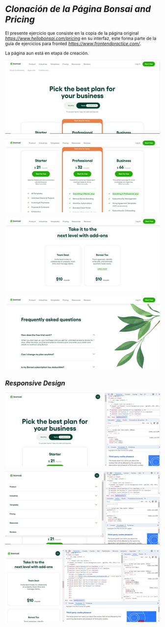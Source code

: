 # _Clonación de la Página Bonsai and Pricing_

El presente ejercicio que consiste en la copia de la página original _https://www.hellobonsai.com/pricing_ en su interfaz, este forma parte de la guía de ejercicios para fronted _https://www.frontendpractice.com/_.

La página aun está en etapa de creación.

![image-bonsai-and.pricing-1](assets/image-bonsai-and-pricing-1.JPG "image-bonsai-and.pricing-1")

![image-bonsai-and.pricing-2](assets/image-bonsai-and-pricing-2.JPG "image-bonsai-and-pricing-2.JPG")

![image-bonsai-and.pricing-3](assets/image-bonsai-and-pricing-3.JPG "image-bonsai-and-pricing-3.JPG")

![image-bonsai-and.pricing-4](assets/image-bonsai-and-pricing-4.JPG "image-bonsai-and-pricing-4.JPG")

## _Responsive Design_

![image-bonsai-and.pricing-5](assets/image-bonsai-and-pricing-5.JPG "image-bonsai-and-pricing-5.JPG")

![image-bonsai-and.pricing-6](assets/image-bonsai-and-pricing-6.JPG "image-bonsai-and-pricing-6.JPG")

![image-bonsai-and.pricing-7](assets/image-bonsai-and-pricing-7.JPG "image-bonsai-and-pricing-7.JPG")
